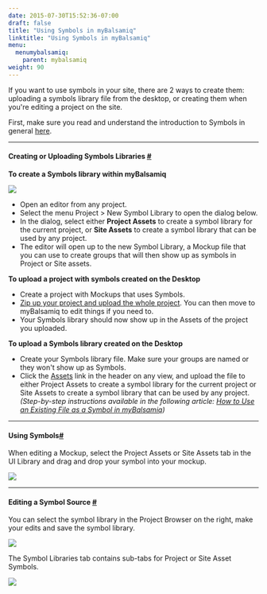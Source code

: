 ```yaml
---
date: 2015-07-30T15:52:36-07:00
draft: false
title: "Using Symbols in myBalsamiq"
linktitle: "Using Symbols in myBalsamiq"
menu:
  menumybalsamiq:
    parent: mybalsamiq
weight: 90
---
```


If you want to use symbols in your site, there are 2 ways to create them: uploading a symbols library file from the desktop, or creating them when you're editing a project on the site.

First, make sure you read and understand the introduction to Symbols in general [here](http://support.balsamiq.com/customer/portal/articles/110439).

* * *

#### Creating or Uploading Symbols Libraries [#](#creating)

**To create a Symbols library within myBalsamiq**

![](http://media.balsamiq.com/img/support/docs/myb/new-symbol-library.png)

*   Open an editor from any project.
*   Select the menu Project > New Symbol Library to open the dialog below.
*   In the dialog, select either **Project Assets** to create a symbol library for the current project, or **Site Assets** to create a symbol library that can be used by any project.
*   The editor will open up to the new Symbol Library, a Mockup file that you can use to create groups that will then show up as symbols in Project or Site assets.

**To upload a project with symbols created on the Desktop**

*   Create a project with Mockups that uses Symbols.
*   [Zip up your project and upload the whole project](http://support.balsamiq.com/customer/portal/articles/112399#uploadingproject). You can then move to myBalsamiq to edit things if you need to.
*   Your Symbols library should now show up in the Assets of the project you uploaded.

**To upload a Symbols library created on the Desktop**

*   Create your Symbols library file. Make sure your groups are named or they won't show up as Symbols.
*   Click the [Assets](http://support.balsamiq.com/customer/portal/articles/112403) link in the header on any view, and upload the file to either Project Assets to create a symbol library for the current project or Site Assets to create a symbol library that can be used by any project. _(Step-by-step instructions available in the following article: [How to Use an Existing File as a Symbol in myBalsamiq](http://support.balsamiq.com/customer/portal/articles/1311321))_

* * *

#### Using Symbols[#](#using)

When editing a Mockup, select the Project Assets or Site Assets tab in the UI Library and drag and drop your symbol into your mockup.

![](http://media.balsamiq.com/img/support/docs/myb/useasset.png)

* * *

#### Editing a Symbol Source [#](#editing)

You can select the symbol library in the Project Browser on the right, make your edits and save the symbol library.

![](http://media.balsamiq.com/img/support/docs/myb/editor-tabs.png)

The Symbol Libraries tab contains sub-tabs for Project or Site Asset Symbols.

![](http://media.balsamiq.com/img/support/docs/myb/editor-symbolstabs.png)
